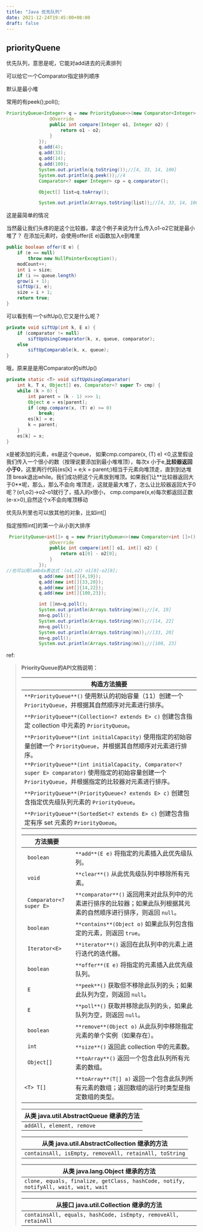 ```yaml
---
title: "Java 优先队列"
date: 2021-12-24T19:45:00+08:00
draft: false
---
```






## priorityQuene<T>

优先队列，意思是呢，它能对add进去的元素排列

可以给它一个Comparator指定排列顺序

默认是最小堆



常用的有peek();poll();

```java
PriorityQueue<Integer> q = new PriorityQueue<>(new Comparator<Integer>() {
                @Override
                public int compare(Integer o1, Integer o2) {
                    return o1 - o2;
                }
            });
            q.add(4);
            q.add(33);
            q.add(14);
            q.add(100);
            System.out.println(q.toString());//[4, 33, 14, 100]
            System.out.println(q.peek());//4
            Comparator<? super Integer> cp = q.comparator();

            Object[] list=q.toArray();

            System.out.println(Arrays.toString(list));//[4, 33, 14, 100]
```

这是最简单的情况

当然最让我们头疼的是这个⽐较器，拿这个例⼦来说为什么传⼊o1-o2它就是最⼩堆了？ 在添加元素时，会使⽤offer(E e)函数加⼊e到堆⾥

```java
public boolean offer(E e) {
	if (e == null)
		throw new NullPointerException();
	modCount++;
	int i = size;
	if (i >= queue.length)
	grow(i + 1);
	siftUp(i, e);
	size = i + 1;
	return true;
}
```



可以看到有⼀个siftUp(),它⼜是什么呢？

```java
private void siftUp(int k, E x) {
	if (comparator != null)
		siftUpUsingComparator(k, x, queue, comparator);
	else
		siftUpComparable(k, x, queue);
}
```

哦，原来是是⽤Comparator的siftUp()

```java
private static <T> void siftUpUsingComparator(
	int k, T x, Object[] es, Comparator<? super T> cmp) {
	while (k > 0) {
		int parent = (k - 1) >>> 1;
		Object e = es[parent];
		if (cmp.compare(x, (T) e) >= 0)
			break;
		es[k] = e;
		k = parent;
	}
	es[k] = x;
}
```



x是被添加的元素，es是这个queue， 如果cmp.compare(x, (T) e) <0,这⾥假设我们传⼊⼀个很⼩的数（按理说要添加到最⼩堆堆顶），每次x ⼩于e,**⽐较器返回⼩于0**，这⾥两⾏代码(es[k] = e;k = parent;)相当于元素向堆顶⾛，直到到达堆顶 break退出while。我们成功把这个元素放到堆顶。如果我们让**⽐较器返回⼤于0**呢，那么，那么不会向 堆顶⾛，这就是最⼤堆了，怎么让⽐较器返回⼤于0呢？(o1,o2)->o2-o1就⾏了，插⼊的x很⼩， cmp.compare(x,e)每次都返回正数(e-x>0),⾃然这个x不会向堆顶移动





优先队列里也可以放其他的对象，比如int[]

指定按照int[]的第一个从小到大排序

```java
 PriorityQueue<int[]> q = new PriorityQueue<>(new Comparator<int []>() {
                @Override
                public int compare(int[] o1, int[] o2) {
                    return o1[0] - o2[0];
                }
            });
//也可以用lambda表达式：(o1,o2) o1[0]-o2[0];
            q.add(new int[]{4,19});
            q.add(new int[]{33,20});
            q.add(new int[]{14,22});
            q.add(new int[]{100,23});

            int []nn=q.poll();
            System.out.println(Arrays.toString(nn));//[4, 19]
            nn=q.poll();
            System.out.println(Arrays.toString(nn));//[14, 22]
            nn=q.poll();
            System.out.println(Arrays.toString(nn));//[33, 20]
            nn=q.poll();
            System.out.println(Arrays.toString(nn));//[100, 23]
```



ref:

> **PriorityQueue的API文档说明：**
>
>| 构造方法摘要                                                 |
>| ------------------------------------------------------------ |
>| `**PriorityQueue**()`      使用默认的初始容量（11）创建一个 `PriorityQueue`，并根据其自然顺序对元素进行排序。 |
>| `**PriorityQueue**(Collection<? extends E> c)`      创建包含指定 collection 中元素的 `PriorityQueue`。 |
>| `**PriorityQueue**(int initialCapacity)`      使用指定的初始容量创建一个 `PriorityQueue`，并根据其自然顺序对元素进行排序。 |
>| `**PriorityQueue**(int initialCapacity, Comparator<? super E> comparator)`      使用指定的初始容量创建一个 `PriorityQueue`，并根据指定的比较器对元素进行排序。 |
>| `**PriorityQueue**(PriorityQueue<? extends E> c)`      创建包含指定优先级队列元素的 `PriorityQueue`。 |
>| `**PriorityQueue**(SortedSet<? extends E> c)`      创建包含指定有序 set 元素的 `PriorityQueue`。 |
>
> 
>
>| 方法摘要                 |                                                              |
>| ------------------------ | ------------------------------------------------------------ |
>| ` boolean`               | `**add**(E e)`      将指定的元素插入此优先级队列。           |
>| ` void`                  | `**clear**()`      从此优先级队列中移除所有元素。            |
>| ` Comparator<? super E>` | `**comparator**()`      返回用来对此队列中的元素进行排序的比较器；如果此队列根据其元素的自然顺序进行排序，则返回 `null`。 |
>| ` boolean`               | `**contains**(Object o)`      如果此队列包含指定的元素，则返回 `true`。 |
>| ` Iterator<E>`           | `**iterator**()`      返回在此队列中的元素上进行迭代的迭代器。 |
>| ` boolean`               | `**offer**(E e)`      将指定的元素插入此优先级队列。         |
>| ` E`                     | `**peek**()`      获取但不移除此队列的头；如果此队列为空，则返回 `null`。 |
>| ` E`                     | `**poll**()`      获取并移除此队列的头，如果此队列为空，则返回 `null`。 |
>| ` boolean`               | `**remove**(Object o)`      从此队列中移除指定元素的单个实例（如果存在）。 |
>| ` int`                   | `**size**()`      返回此 collection 中的元素数。             |
>| ` Object[]`              | `**toArray**()`      返回一个包含此队列所有元素的数组。      |
>| `<T> T[]`                | `**toArray**(T[] a)`      返回一个包含此队列所有元素的数组；返回数组的运行时类型是指定数组的类型。 |
>
>
>
>| **从类 java.util.AbstractQueue 继承的方法** |
>| ------------------------------------------- |
>| `addAll, element, remove`                   |
>
>
>
>| **从类 java.util.AbstractCollection 继承的方法**       |
>| ------------------------------------------------------ |
>| `containsAll, isEmpty, removeAll, retainAll, toString` |
>
>
>
>| **从类 java.lang.Object 继承的方法**                         |
>| ------------------------------------------------------------ |
>| `clone, equals, finalize, getClass, hashCode, notify, notifyAll, wait, wait, wait` |
>
> 
>
>| **从接口 java.util.Collection 继承的方法**                   |
>| ------------------------------------------------------------ |
>| `containsAll, equals, hashCode, isEmpty, removeAll, retainAll` |
>
>